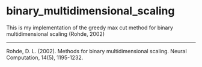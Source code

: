 # binary_multidimensional_scaling
This is my implementation of the greedy max cut method for binary multidimensional scaling (Rohde, 2002)

-------------------------------------
Rohde, D. L. (2002). Methods for binary multidimensional scaling. Neural Computation, 14(5), 1195-1232.
